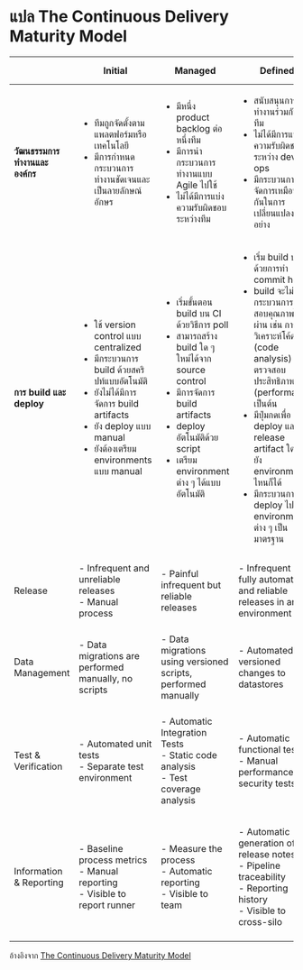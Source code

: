 # แปล The Continuous Delivery Maturity Model

| | <center>Initial</center> | <center>Managed</center> | <center>Defined</center> | <center>Quantitatively Managed</center> | <center>Optimizing</center> |
| --- | --- | --- | --- | --- | --- |
| **วัฒนธรรมการทำงานและองค์กร** | <ul><li>ทีมถูกจัดตั้งตามแพลตฟอร์มหรือเทคโนโลยี</li><li>มีการกำหนดกระบวนการทำงานชัดเจนและเป็นลายลักษณ์อักษร</li></ul> | <ul><li>มีหนึ่ง product backlog ต่อหนึ่งทีม</li><li>มีการนำกระบวนการทำงานแบบ Agile ไปใช้</li><li>ไม่ได้มีการแบ่งความรับผิดชอบระหว่างทีม</li></ul> | <ul><li>สนับสนุนการทำงานร่วมกันในทีม</li><li>ไม่ได้มีการแบ่งความรับผิดชอบระหว่าง dev และ ops</li><li>มีกระบวนการจัดการเหมือน ๆ กันในการเปลี่ยนแปลงทุกอย่าง</li></ul> | <ul><li>มีกระบวนการปรับปรุงอย่างต่อเนื่องกันข้ามทีม</li><li>ทีมรับผิดชอบทุกอย่างเพื่อให้สามารถนำขึ้น production ได้</li></ul> | <ul><li>เป็นทีมที่สามารถทำงานข้ามฟังชั่นกันได้</li></ul> |
| **การ build และ deploy** | <ul><li>ใช้ version control แบบ centralized</li><li>มีกระบวนการ build ด้วยสคริปท์แบบอัตโนมัติ</li><li>ยังไม่ได้มีการจัดการ build artifacts</li><li>ยัง deploy แบบ manual</li><li>ยังต้องเตรียม environments แบบ manual</li></ul> | <ul><li>เริ่มขั้นตอน build บน CI ด้วยวิธีการ poll</li><li>สามารถสร้าง build ใด ๆ ใหม่ได้จาก source control</li><li>มีการจัดการ build artifacts</li><li>deploy อัตโนมัติด้วย script</li><li>เตรียม environment ต่าง ๆ ได้แบบอัตโนมัติ</ul> | <ul><li>เริ่ม build บน CI ด้วยการทำ commit hook</li><li>build จะไม่ผ่านถ้ากระบวนการตรวจสอบคุณภาพไม่ผ่าน เช่น การวิเคราะห์โค้ด (code analysis) การตรวจสอบประสิทธิภาพ (performance) เป็นต้น</li><li>มีปุ่มกดเพื่อ deploy และ release artifact ใด ๆ ไปยัง environment ไหนก็ได้</li><li>มีกระบวนการ deploy ไปยัง environment ต่าง ๆ เป็นมาตรฐาน</li></ul> | <ul><li>ทีมให้ความสำคัญกับการทำให้โค้ดสามารถ deploy ได้มากกว่าเริ่มงานอื่น</li><li>build จะต้องไม่พัง</li><li>มีการ deploy แบบ orchestrated</li><li>ใช้วิธีการ deploy แบบ Blue Green Deployments</li></ul> | <ul><li>deploy ได้แบบต่อเนื่องโดยไม่ต้องแตะ</li></ul> |
| Release | - Infrequent and unreliable releases <br/>- Manual process | - Painful infrequent but reliable releases | - Infrequent but fully automated and reliable releases in any environment | - Frequent fully automated releases <br/>- Deployment disconnected from release <br/>- Canary releases | - No rollbacks, always roll forward |
| Data Management | - Data migrations are performed manually, no scripts | - Data migrations using versioned scripts, performed manually | - Automated and versioned changes to datastores | - Changes to datastores automatically performed as part of the deployment process | - Automatic datastore changes and rollbacks tested with every deployment |
| Test & Verification | - Automated unit tests <br/>- Separate test environment | - Automatic Integration Tests <br/>- Static code analysis <br/>- Test coverage analysis | - Automatic functional tests <br/>- Manual performance/ security tests | - Fully automatic acceptance tests <br/>- Automatic performance/security tests <br/>- Manual exploratory testing based on risk based testing analysis | - Verify expected business value <br/>- Defects found and fixed immediately (roll forward) |
| Information & Reporting | - Baseline process metrics <br/>- Manual reporting <br/>- Visible to report runner | - Measure the process <br/>- Automatic reporting <br/>- Visible to team | - Automatic generation of release notes <br/>- Pipeline traceability <br/>- Reporting history <br/>- Visible to cross-silo | - Report trend analysis <br/>- Real time graphs on deployment pipeline metrics | - Dynamic self-service of information <br/>- Customizable dashboards <br/>- Cross-reference across organizational boundaries |

อ้างอิงจาก [The Continuous Delivery Maturity Model](https://tech.aabouzaid.com/2016/01/continuous-delivery-and-maturity-model.html)
